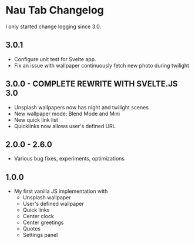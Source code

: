 # Nau Tab Changelog

I only started change logging since 3.0.

## 3.0.1

- Configure unit test for Svelte app.
- Fix an issue with wallpaper continuously fetch new photo during twilight

## 3.0.0 - COMPLETE REWRITE WITH SVELTE.JS 3.0

- Unsplash wallpapers now has night and twilight scenes
- New wallpaper mode: Blend Mode and Mini
- New quick link list
- Quicklinks now allows user's defined URL

## 2.0.0 - 2.6.0

* Various bug fixes, experiments, optimizations

## 1.0.0

* My first vanilla JS implementation with
  - Unsplash wallpaper
  - User's defined wallpaper
  - Quick links
  - Center clock
  - Center greetings
  - Quotes
  - Settings panel
